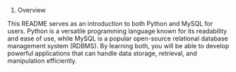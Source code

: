 1. Overview

This README serves as an introduction to both Python and MySQL for users. Python is a versatile programming language known for its readability and ease of use, while MySQL is a popular open-source relational database management system (RDBMS). By learning both, you will be able to develop powerful applications that can handle data storage, retrieval, and manipulation efficiently.
